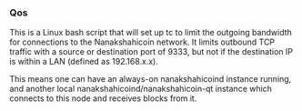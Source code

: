 ### Qos ###

This is a Linux bash script that will set up tc to limit the outgoing bandwidth for connections to the Nanakshahicoin network. It limits outbound TCP traffic with a source or destination port of 9333, but not if the destination IP is within a LAN (defined as 192.168.x.x).

This means one can have an always-on nanakshahicoind instance running, and another local nanakshahicoind/nanakshahicoin-qt instance which connects to this node and receives blocks from it.

